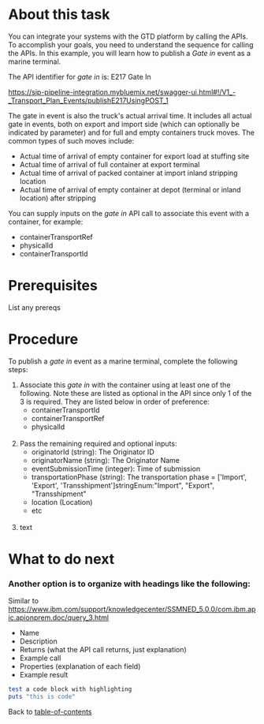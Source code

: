 # About this task
You can integrate your systems with the GTD platform by calling the APIs. To accomplish your goals, you need to understand the sequence for calling the APIs.
In this example, you will learn how to publish a *Gate in* event as a marine terminal.

The API identifier for *gate in* is: E217 Gate In

<!--this URL will be different based on integration or production and also the version used-->
https://sip-pipeline-integration.mybluemix.net/swagger-ui.html#!/V1_-_Transport_Plan_Events/publishE217UsingPOST_1

The gate in event is also the truck's actual arrival time. It includes all actual gate in events, both on export and import side (which can optionally be indicated by parameter) and for full and empty containers truck moves. The common types of such moves include:
- Actual time of arrival of empty container for export load at stuffing site
- Actual time of arrival of full container at export terminal
- Actual time of arrival of packed container at import inland stripping location
- Actual time of arrival of empty container at depot (terminal or inland location) after stripping

You can supply inputs on the *gate in* API call to associate this event with a container, for example:
- containerTransportRef
- physicalId
- containerTransportId


# Prerequisites
List any prereqs
# Procedure
To publish a *gate in* event as a marine terminal, complete the following steps:
1. Associate this *gate in* with the container using at least one of the following. Note these are listed as optional in the API since only 1 of the 3 is required. They are listed below in order of preference:
   - containerTransportId
   - containerTransportRef
   - physicalId
   <br /><br />
2. Pass the remaining required and optional inputs: <!-- does it make sense to do it this way? -->
   - originatorId (string): The Originator ID
   - originatorName (string): The Originator Name
   - eventSubmissionTime (integer): Time of submission
   - transportationPhase (string): The transportation phase = ['Import', 'Export', 'Transshipment']stringEnum:"Import", "Export", "Transshipment"
   - location (Location)
   - etc
   <br /><br />
3. text


# What to do next


### Another option is to organize with headings like the following:
Similar to https://www.ibm.com/support/knowledgecenter/SSMNED_5.0.0/com.ibm.apic.apionprem.doc/query_3.html

* Name
* Description
* Returns (what the API call returns, just explanation)
* Example call
* Properties (explanation of each field)
* Example result

```ruby
test a code block with highlighting
puts "this is code"
```

Back to [table-of-contents](https://github.com/SteveSpudWebb/write-the-docs-tutorial/blob/master/docs/table-of-contents.md)

